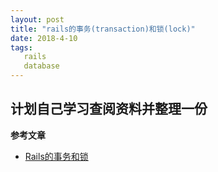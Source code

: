 ```yaml
---
layout: post
title: "rails的事务(transaction)和锁(lock)"
date: 2018-4-10
tags:
   rails
   database
---
```



## 计划自己学习查阅资料并整理一份
 **参考文章**

* [Rails的事务和锁](https://blog.csdn.net/feigeswjtu/article/details/51830874)
